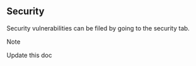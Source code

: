 ## Security

Security vulnerabilities can be filed by going to the security tab.

> [!note]
> Update this doc
